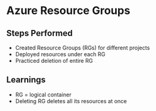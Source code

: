 # Azure Resource Groups  

## Steps Performed
- Created Resource Groups (RGs) for different projects  
- Deployed resources under each RG  
- Practiced deletion of entire RG  

## Learnings
- RG = logical container  
- Deleting RG deletes all its resources at once
